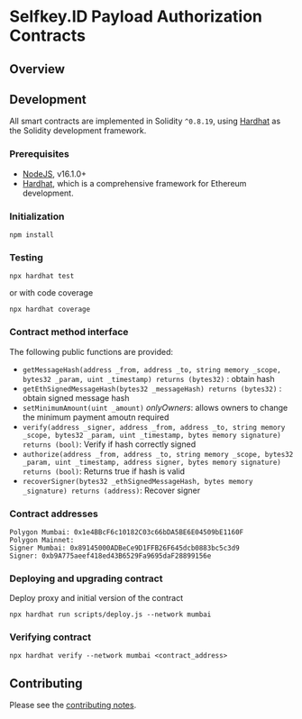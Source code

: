# Selfkey.ID Payload Authorization Contracts

## Overview

## Development

All smart contracts are implemented in Solidity `^0.8.19`, using [Hardhat](https://hardhat.org/) as the Solidity development framework.

### Prerequisites

* [NodeJS](htps://nodejs.org), v16.1.0+
* [Hardhat](https://hardhat.org/), which is a comprehensive framework for Ethereum development.

### Initialization

    npm install

### Testing

    npx hardhat test

or with code coverage

    npx hardhat coverage


### Contract method interface

The following public functions are provided:

* `getMessageHash(address _from, address _to, string memory _scope, bytes32 _param, uint _timestamp) returns (bytes32)` : obtain hash
* `getEthSignedMessageHash(bytes32 _messageHash) returns (bytes32)` : obtain signed message hash
* `setMinimumAmount(uint _amount)` _onlyOwners_: allows owners to change the minimum payment amoutn required
* `verify(address _signer, address _from, address _to, string memory _scope, bytes32 _param, uint _timestamp, bytes memory signature) returns (bool)`: Verify if hash correctly signed
* `authorize(address _from, address _to, string memory _scope, bytes32 _param, uint _timestamp, address signer, bytes memory signature) returns (bool)`: Returns true if hash is valid
* `recoverSigner(bytes32 _ethSignedMessageHash, bytes memory _signature) returns (address)`: Recover signer

### Contract addresses

```
Polygon Mumbai: 0x1e4BBcF6c10182C03c66bDA5BE6E04509bE1160F
Polygon Mainnet:
Signer Mumbai: 0x89145000ADBeCe9D1FFB26F645dcb0883bc5c3d9
Signer: 0xb9A775aeef418ed43B6529Fa9695daF28899156e
```

### Deploying and upgrading contract

Deploy proxy and initial version of the contract
```
npx hardhat run scripts/deploy.js --network mumbai
```

### Verifying contract

```
npx hardhat verify --network mumbai <contract_address>
```


## Contributing

Please see the [contributing notes](CONTRIBUTING.md).
